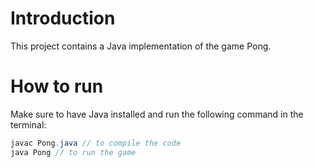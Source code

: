 # Introduction

This project contains a Java implementation of the game Pong.

# How to run

Make sure to have Java installed and run the following command in the terminal:

```java
javac Pong.java // to compile the code
java Pong // to run the game
```
